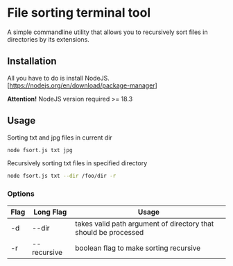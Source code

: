 # File sorting terminal tool

A simple commandline utility that allows you to recursively sort files in directories by its extensions.

## Installation

All you have to do is install NodeJS. [https://nodejs.org/en/download/package-manager]

**Attention!** NodeJS version required >= 18.3

## Usage

Sorting txt and jpg files in current dir

```sh
node fsort.js txt jpg
```

Recursively sorting txt files in specified directory

```sh
node fsort.js txt --dir /foo/dir -r
```

### Options
| Flag  | Long Flag           | Usage                                                                 |
| ----- | ------------------- | --------------------------------------------------------------------- |
| -d    | --dir               | takes valid path argument of directory that should be processed       |
| -r    | --recursive         | boolean flag to make sorting recursive                                |

